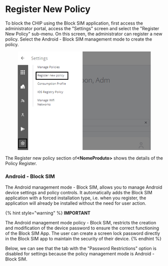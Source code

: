 # Register New Policy

To block the CHIP using the Block SIM application, first access the administrator portal, access the "Settings" screen and select the "Register New Policy" sub-menu. On this screen, the administrator can register a new policy. Select the Android - Block SIM management mode to create the policy.

<figure><img src="../../../.gitbook/assets/Captura de tela 2024-02-15 173951.png" alt=""><figcaption></figcaption></figure>

The Register new policy section o&#x66;**\<NomeProduto>** shows the details of the Policy Register.

### Android - Block SIM <a href="#heading-h.cdgsk02n5ih4" id="heading-h.cdgsk02n5ih4"></a>

The Android management mode - Block SIM, allows you to manage Android device settings and policy controls. It automatically adds the Block SIM application with a forced installation type, i.e. when you register, the application will already be installed without the need for user action.

{% hint style="warning" %}
**IMPORTANT**

The Android management mode policy - Block SIM, restricts the creation and modification of the device password to ensure the correct functioning of the Block SIM App. The user can create a screen lock password directly in the Block SIM app to maintain the security of their device.
{% endhint %}

Below, we can see that the tab with the "Password Restrictions" option is disabled for settings because the policy management mode is Android - Block SIM.
